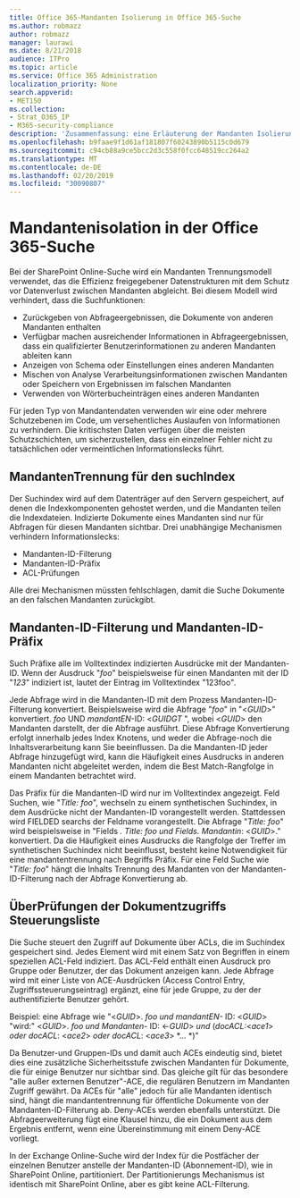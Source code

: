 ```yaml
---
title: Office 365-Mandanten Isolierung in Office 365-Suche
ms.author: robmazz
author: robmazz
manager: laurawi
ms.date: 8/21/2018
audience: ITPro
ms.topic: article
ms.service: Office 365 Administration
localization_priority: None
search.appverid:
- MET150
ms.collection:
- Strat_O365_IP
- M365-security-compliance
description: 'Zusammenfassung: eine Erläuterung der Mandanten Isolierung in der Office 365-Suche.'
ms.openlocfilehash: b9faae9f1d61af181807f60243890b5115c0d679
ms.sourcegitcommit: c94cb88a9ce5bcc2d3c558f0fcc648519cc264a2
ms.translationtype: MT
ms.contentlocale: de-DE
ms.lasthandoff: 02/20/2019
ms.locfileid: "30090807"
---
```

# <a name="tenant-isolation-in-office-365-search"></a>Mandantenisolation in der Office 365-Suche
Bei der SharePoint Online-Suche wird ein Mandanten Trennungsmodell verwendet, das die Effizienz freigegebener Datenstrukturen mit dem Schutz vor Datenverlust zwischen Mandanten abgleicht. Bei diesem Modell wird verhindert, dass die Suchfunktionen:
- Zurückgeben von Abfrageergebnissen, die Dokumente von anderen Mandanten enthalten
- Verfügbar machen ausreichender Informationen in Abfrageergebnissen, dass ein qualifizierter Benutzerinformationen zu anderen Mandanten ableiten kann
- Anzeigen von Schema oder Einstellungen eines anderen Mandanten
- Mischen von Analyse Verarbeitungsinformationen zwischen Mandanten oder Speichern von Ergebnissen im falschen Mandanten
- Verwenden von Wörterbucheinträgen eines anderen Mandanten

Für jeden Typ von Mandantendaten verwenden wir eine oder mehrere Schutzebenen im Code, um versehentliches Auslaufen von Informationen zu verhindern. Die kritischsten Daten verfügen über die meisten Schutzschichten, um sicherzustellen, dass ein einzelner Fehler nicht zu tatsächlichen oder vermeintlichen Informationslecks führt.

## <a name="tenant-separation-for-the-search-index"></a>MandantenTrennung für den suchIndex
Der Suchindex wird auf dem Datenträger auf den Servern gespeichert, auf denen die Indexkomponenten gehostet werden, und die Mandanten teilen die Indexdateien. Indizierte Dokumente eines Mandanten sind nur für Abfragen für diesen Mandanten sichtbar. Drei unabhängige Mechanismen verhindern Informationslecks:
- Mandanten-ID-Filterung
- Mandanten-ID-Präfix
- ACL-Prüfungen

Alle drei Mechanismen müssten fehlschlagen, damit die Suche Dokumente an den falschen Mandanten zurückgibt.

## <a name="tenant-id-filtering-and-tenant-id-term-prefixing"></a>Mandanten-ID-Filterung und Mandanten-ID-Präfix
Such Präfixe alle im Volltextindex indizierten Ausdrücke mit der Mandanten-ID. Wenn der Ausdruck "*foo*" beispielsweise für einen Mandanten mit der ID "*123*" indiziert ist, lautet der Eintrag im Volltextindex "123foo"*.*

Jede Abfrage wird in die Mandanten-ID mit dem Prozess Mandanten-ID-Filterung konvertiert. Beispielsweise wird die Abfrage "*foo*" in "<*GUID*>" konvertiert. *foo* UND *mandantEN*-ID: <*GUID*_GT_ ", wobei <*GUID*> den Mandanten darstellt, der die Abfrage ausführt. Diese Abfrage Konvertierung erfolgt innerhalb jedes Index Knotens, und weder die Abfrage-noch die Inhaltsverarbeitung kann Sie beeinflussen. Da die Mandanten-ID jeder Abfrage hinzugefügt wird, kann die Häufigkeit eines Ausdrucks in anderen Mandanten nicht abgeleitet werden, indem die Best Match-Rangfolge in einem Mandanten betrachtet wird.

Das Präfix für die Mandanten-ID wird nur im Volltextindex angezeigt. Feld Suchen, wie "*Title: foo*", wechseln zu einem synthetischen Suchindex, in dem Ausdrücke nicht der Mandanten-ID vorangestellt werden. Stattdessen wird FIELDED searchs der Feldname vorangestellt. Die Abfrage "*Title: foo*" wird beispielsweise in "Fields *. Title: foo und Fields. Mandantin*: <*GUID*>." konvertiert. Da die Häufigkeit eines Ausdrucks die Rangfolge der Treffer im synthetischen Suchindex nicht beeinflusst, besteht keine Notwendigkeit für eine mandantentrennung nach Begriffs Präfix. Für eine Feld Suche wie "*Title: foo*" hängt die Inhalts Trennung des Mandanten von der Mandanten-ID-Filterung nach der Abfrage Konvertierung ab.

## <a name="document-access-control-list-checks"></a>ÜberPrüfungen der Dokumentzugriffs Steuerungsliste
Die Suche steuert den Zugriff auf Dokumente über ACLs, die im Suchindex gespeichert sind. Jedes Element wird mit einem Satz von Begriffen in einem speziellen ACL-Feld indiziert. Das ACL-Feld enthält einen Ausdruck pro Gruppe oder Benutzer, der das Dokument anzeigen kann. Jede Abfrage wird mit einer Liste von ACE-Ausdrücken (Access Control Entry, Zugriffssteuerungseintrag) ergänzt, eine für jede Gruppe, zu der der authentifizierte Benutzer gehört.

Beispiel: eine Abfrage wie "<*GUID*>. *foo und mandantEN-* ID: <*GUID*> "wird:" <*GUID*>. *foo und Mandanten-* ID: <-*GUID*> *und* (*docACL:*<*ace1*> *oder docACL*: <*ace2*> *oder docACL*: <*ace3*> *... *)"

Da Benutzer-und Gruppen-IDs und damit auch ACEs eindeutig sind, bietet dies eine zusätzliche Sicherheitsstufe zwischen Mandanten für Dokumente, die für einige Benutzer nur sichtbar sind. Das gleiche gilt für das besondere "alle außer externen Benutzer"-ACE, die regulären Benutzern im Mandanten Zugriff gewährt. Da ACEs für "alle" jedoch für alle Mandanten identisch sind, hängt die mandantentrennung für öffentliche Dokumente von der Mandanten-ID-Filterung ab. Deny-ACEs werden ebenfalls unterstützt. Die Abfrageerweiterung fügt eine Klausel hinzu, die ein Dokument aus dem Ergebnis entfernt, wenn eine Übereinstimmung mit einem Deny-ACE vorliegt.

In der Exchange Online-Suche wird der Index für die Postfächer der einzelnen Benutzer anstelle der Mandanten-ID (Abonnement-ID), wie in SharePoint Online, partitioniert. Der Partitionierungs Mechanismus ist identisch mit SharePoint Online, aber es gibt keine ACL-Filterung.
